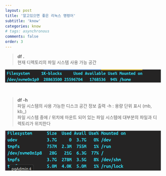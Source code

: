 ```yaml
---
layout: post
title: '알고있으면 좋은 리눅스 명령어'
subtitle: 'know'
categories: know
# tags: asynchronous
comments: false
order: 3
---
```


> __df .__  
현재 디렉토리의 파일 시스템 사용 가능 공간

![리눅스 용량 이미지](/assets/img/know/know2.png)

<br>

> __df -h__  
파일 시스템의 사용 가능한 디스크 공간 정보 출력
-h : 용량 단위 표시 (mb, kb,,)   
파일 시스템 중에 / 위치에 마운트 되어 있는 파일 시스템에 대부분의 파일과 디렉토리가 위치한다   

![리눅스 용량 이미지](/assets/img/know/know1.png)